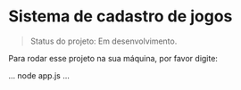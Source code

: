 <h1>Sistema de cadastro de jogos</h1>

>Status do projeto: Em desenvolvimento.

Para rodar esse projeto na sua máquina, por favor digite:

...
node app.js
...
